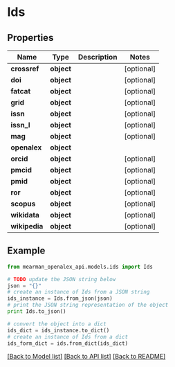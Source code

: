 # Ids


## Properties

Name | Type | Description | Notes
------------ | ------------- | ------------- | -------------
**crossref** | **object** |  | [optional] 
**doi** | **object** |  | [optional] 
**fatcat** | **object** |  | [optional] 
**grid** | **object** |  | [optional] 
**issn** | **object** |  | [optional] 
**issn_l** | **object** |  | [optional] 
**mag** | **object** |  | [optional] 
**openalex** | **object** |  | 
**orcid** | **object** |  | [optional] 
**pmcid** | **object** |  | [optional] 
**pmid** | **object** |  | [optional] 
**ror** | **object** |  | [optional] 
**scopus** | **object** |  | [optional] 
**wikidata** | **object** |  | [optional] 
**wikipedia** | **object** |  | [optional] 

## Example

```python
from mearman_openalex_api.models.ids import Ids

# TODO update the JSON string below
json = "{}"
# create an instance of Ids from a JSON string
ids_instance = Ids.from_json(json)
# print the JSON string representation of the object
print Ids.to_json()

# convert the object into a dict
ids_dict = ids_instance.to_dict()
# create an instance of Ids from a dict
ids_form_dict = ids.from_dict(ids_dict)
```
[[Back to Model list]](../README.md#documentation-for-models) [[Back to API list]](../README.md#documentation-for-api-endpoints) [[Back to README]](../README.md)



